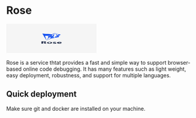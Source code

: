 # Rose

<img 
    src="logo.png" 
    width="240" height="78" border="0" alt="Rose">



Rose is a service thtat provides a fast and simple way to support browser-based online code debugging.
It has many features such as light weight, easy deployment, robustness, and support for multiple languages.


## Quick deployment

Make sure git and docker are installed on your machine.
